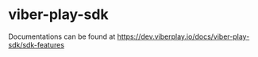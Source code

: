# viber-play-sdk

Documentations can be found at <https://dev.viberplay.io/docs/viber-play-sdk/sdk-features>
